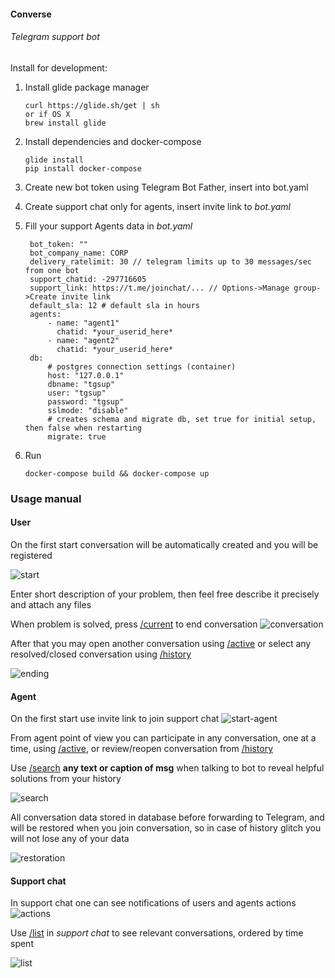 #### Converse
###### Telegram support bot
Install for development:
1. Install glide package manager
    ```
    curl https://glide.sh/get | sh
    or if OS X
    brew install glide
    ```
2. Install dependencies and docker-compose
    ```
    glide install
    pip install docker-compose
    ```
3. Create new bot token using Telegram Bot Father, insert into bot.yaml
4. Create support chat only for agents, insert invite link to *bot.yaml*
5. Fill your support Agents data in *bot.yaml*
   ```
    bot_token: ""
    bot_company_name: CORP
    delivery_ratelimit: 30 // telegram limits up to 30 messages/sec from one bot
    support_chatid: -297716605
    support_link: https://t.me/joinchat/... // Options->Manage group->Create invite link
    default_sla: 12 # default sla in hours
    agents:
        - name: "agent1"
          chatid: *your_userid_here*
        - name: "agent2"
          chatid: *your_userid_here*
    db:
        # postgres connection settings (container)
        host: "127.0.0.1"
        dbname: "tgsup"
        user: "tgsup"
        password: "tgsup"
        sslmode: "disable"
        # creates schema and migrate db, set true for initial setup, then false when restarting
        migrate: true
   ```

6. Run
   ```
   docker-compose build && docker-compose up
   ```

### Usage manual
#### User
On the first start conversation will be automatically created and you will be registered

![start](./content/start1.png)

Enter short description of your problem, then feel free describe it precisely and attach any files

When problem is solved, press [/current]() to end conversation
![conversation](./content/conversation.png)

After that you may open another conversation using [/active]() or select any resolved/closed conversation using [/history]()

![ending](./content/ending.png)

#### Agent
On the first start use invite link to join support chat
![start-agent](./content/start-agent.png)

From agent point of view you can participate in any conversation, one at a time, using [/active](), or review/reopen conversation from [/history]()

Use [/search]() **any text or caption of msg** when talking to bot to reveal helpful solutions from your history

![search](./content/search.png)

All conversation data stored in database before forwarding to Telegram, and will be restored when you join conversation, so in case of history glitch you will not lose any of your data

![restoration](./content/restore.png)

#### Support chat
In support chat one can see notifications of users and agents actions
![actions](./content/status.png)

Use [/list]() in *support chat* to see relevant conversations, ordered by time spent

![list](./content/list.png)
